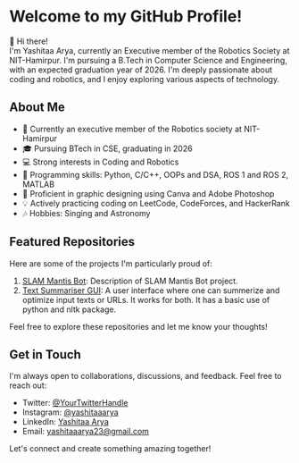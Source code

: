 # Welcome to my GitHub Profile!

👋 Hi there!<br>
I'm Yashitaa Arya, currently an Executive member of the Robotics Society at NIT-Hamirpur. I'm pursuing a B.Tech in Computer Science and Engineering, with an expected graduation year of 2026. I'm deeply passionate about coding and robotics, and I enjoy exploring various aspects of technology.

## About Me

- 💼 Currently an executive member of the Robotics society at NIT-Hamirpur
- 🎓 Pursuing BTech in CSE, graduating in 2026
- 💻 Strong interests in Coding and Robotics
- 🌟 Programming skills: Python, C/C++, OOPs and DSA, ROS 1 and ROS 2, MATLAB
- 🎨 Proficient in graphic designing using Canva and Adobe Photoshop
- 💡 Actively practicing coding on LeetCode, CodeForces, and HackerRank
- 🎶 Hobbies: Singing and Astronomy

## Featured Repositories

Here are some of the projects I'm particularly proud of:

1. [SLAM Mantis Bot](https://github.com/YashitaaArya/Mantis): Description of SLAM Mantis Bot project.
2. [Text Summariser GUI](link): A user interface where one can summerize and optimize input texts or URLs. It works for both. It has a basic use of python and nltk package.

Feel free to explore these repositories and let me know your thoughts!

## Get in Touch

I'm always open to collaborations, discussions, and feedback. Feel free to reach out:

- Twitter: [@YourTwitterHandle](link)
- Instagram: [@yashitaaarya]()
- LinkedIn: [Yashitaa Arya](https://www.linkedin.com/in/yashitaaarya/)
- Email: [yashitaaarya23@gmail.com](mailto:yashitaaarya23@gmail.com)

Let's connect and create something amazing together!

